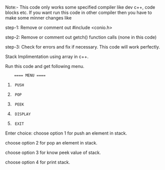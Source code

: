 
Note:- This code only works some specified compiler like dev c++, code blocks etc. If you want run this code in other compiler then you have to make some minner changes like 

step-1: Remove or comment out #include <conio.h>

step-2: Remove or comment out getch() function calls (none in this code)

step-3: Check for errors and fix if necessary. This code will work perfectly.



Stack Implimentation using array in c++. 

Run this code and get following menu.
       
        ==== MENU ====
1.      PUSH
2.      POP
3.      PEEK
4.      DISPLAY                
5.      EXIT

Enter choice:
choose option 1 for push an element in stack.

choose option 2 for pop an element in stack.

choose option 3 for know peek value of stack.

choose option 4 for print stack.



